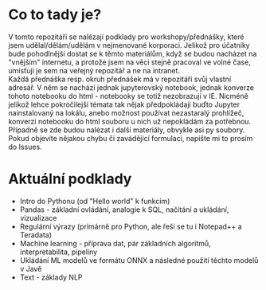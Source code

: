 # Co to tady je?
V tomto repozitáři se nalézají podklady pro workshopy/přednášky, které jsem udělal/dělám/udělám v nejmenované korporaci. Jelikož pro účatníky bude pohodlnější dostat se k těmto materiálům, když se budou nacházet na "vnějším" internetu, a protože jsem na věci stejně pracoval ve volné čase, umísťuji je sem na veřejný repozitář a ne na intranet.  
Každá přednáška resp. okruh přednášek má v repozitáři svůj vlastní adresář. V něm se nachází jednak jupyterovský notebook, jednak konverze tohoto notebooku do html - notebooky se totiž nezobrazují v IE. Nicméně jelikož lehce pokročilejší témata tak nějak předpokládají buďto Jupyter nainstalovaný na lokálu, anebo možnost používat nezastaralý prohlížeč, konverzi notebooku do html souboru u nich už nepokládám za potřebnou. Případně se zde budou nalézat i další materiály, obvykle asi py soubory.  
Pokud objevíte nějakou chybu či zavádějící formulaci, napište mi to prosím do Issues.  

# Aktuální podklady  
- Intro do Pythonu (od "Hello world" k funkcím)  
- Pandas - základní ovládání, analogie k SQL, načítání a ukládání, vizualizace  
- Regulární výrazy (primárně pro Python, ale řeší se tu i Notepad++ a Teradata)  
- Machine learning - příprava dat, pár základních algoritmů, interpretabilita, pipeliny
- Ukládání ML modelů ve formátu ONNX a následné použití těchto modelů v Javě  
- Text - základy NLP  
